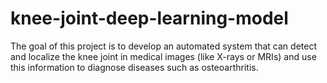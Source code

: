 # knee-joint-deep-learning-model
The goal of this project is to develop an automated system that can detect and localize the knee joint in medical images (like X-rays or MRIs) and use this information to diagnose diseases such as osteoarthritis.
